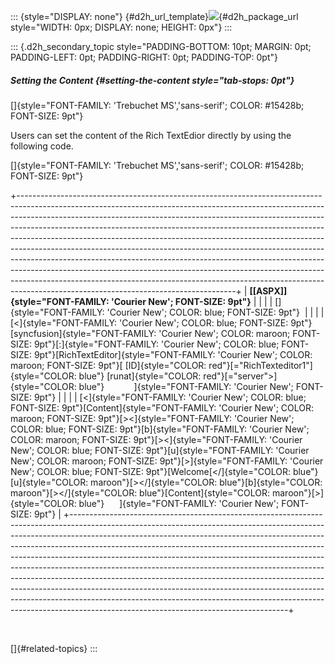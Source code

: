 ::: {style="DISPLAY: none"}
[](ms-xhelp:///?Id=d2h_url_template){#d2h_url_template}![](!package_url!){#d2h_package_url style="WIDTH: 0px; DISPLAY: none; HEIGHT: 0px"}
:::

::: {.d2h_secondary_topic style="PADDING-BOTTOM: 10pt; MARGIN: 0pt; PADDING-LEFT: 0pt; PADDING-RIGHT: 0pt; PADDING-TOP: 0pt"}
##### Setting the Content {#setting-the-content style="tab-stops: 0pt"}

[]{style="FONT-FAMILY: 'Trebuchet MS','sans-serif'; COLOR: #15428b; FONT-SIZE: 9pt"} 

Users can set the content of the Rich TextEdior directly by using the following code.

[]{style="FONT-FAMILY: 'Trebuchet MS','sans-serif'; COLOR: #15428b; FONT-SIZE: 9pt"} 

+------------------------------------------------------------------------------------------------------------------------------------------------------------------------------------------------------------------------------------------------------------------------------------------------------------------------------------------------------------------------------------------------------------------------------------------------------------------------------------------------------------------------------------------------------------------------------------------------------------------------------------------------------------------------------------------------------------------------------------------------------------------------------------+
| **[\[ASPX\]]{style="FONT-FAMILY: 'Courier New'; FONT-SIZE: 9pt"}**                                                                                                                                                                                                                                                                                                                                                                                                                                                                                                                                                                                                                                                                                                                 |
|                                                                                                                                                                                                                                                                                                                                                                                                                                                                                                                                                                                                                                                                                                                                                                                    |
| []{style="FONT-FAMILY: 'Courier New'; COLOR: blue; FONT-SIZE: 9pt"}                                                                                                                                                                                                                                                                                                                                                                                                                                                                                                                                                                                                                                                                                                                |
|                                                                                                                                                                                                                                                                                                                                                                                                                                                                                                                                                                                                                                                                                                                                                                                    |
| [\<]{style="FONT-FAMILY: 'Courier New'; COLOR: blue; FONT-SIZE: 9pt"}[syncfusion]{style="FONT-FAMILY: 'Courier New'; COLOR: maroon; FONT-SIZE: 9pt"}[:]{style="FONT-FAMILY: 'Courier New'; COLOR: blue; FONT-SIZE: 9pt"}[RichTextEditor]{style="FONT-FAMILY: 'Courier New'; COLOR: maroon; FONT-SIZE: 9pt"}[ [ID]{style="COLOR: red"}[=\"RichTexteditor1\"]{style="COLOR: blue"} [runat]{style="COLOR: red"}[=\"server\"\>]{style="COLOR: blue"}            ]{style="FONT-FAMILY: 'Courier New'; FONT-SIZE: 9pt"}                                                                                                                                                                                                                                                                  |
|                                                                                                                                                                                                                                                                                                                                                                                                                                                                                                                                                                                                                                                                                                                                                                                    |
| [\<]{style="FONT-FAMILY: 'Courier New'; COLOR: blue; FONT-SIZE: 9pt"}[Content]{style="FONT-FAMILY: 'Courier New'; COLOR: maroon; FONT-SIZE: 9pt"}[\>\<]{style="FONT-FAMILY: 'Courier New'; COLOR: blue; FONT-SIZE: 9pt"}[b]{style="FONT-FAMILY: 'Courier New'; COLOR: maroon; FONT-SIZE: 9pt"}[\>\<]{style="FONT-FAMILY: 'Courier New'; COLOR: blue; FONT-SIZE: 9pt"}[u]{style="FONT-FAMILY: 'Courier New'; COLOR: maroon; FONT-SIZE: 9pt"}[\>]{style="FONT-FAMILY: 'Courier New'; COLOR: blue; FONT-SIZE: 9pt"}[Welcome[\</]{style="COLOR: blue"}[u]{style="COLOR: maroon"}[\>\</]{style="COLOR: blue"}[b]{style="COLOR: maroon"}[\>\</]{style="COLOR: blue"}[Content]{style="COLOR: maroon"}[\>]{style="COLOR: blue"}      ]{style="FONT-FAMILY: 'Courier New'; FONT-SIZE: 9pt"} |
+------------------------------------------------------------------------------------------------------------------------------------------------------------------------------------------------------------------------------------------------------------------------------------------------------------------------------------------------------------------------------------------------------------------------------------------------------------------------------------------------------------------------------------------------------------------------------------------------------------------------------------------------------------------------------------------------------------------------------------------------------------------------------------+

 

[]{#related-topics}
:::
